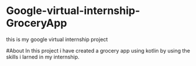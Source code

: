 # Google-virtual-internship-GroceryApp
this is my google virtual internship project

#About
In this project i have created a grocery app using kotlin by using the skills i larned in my internship.

